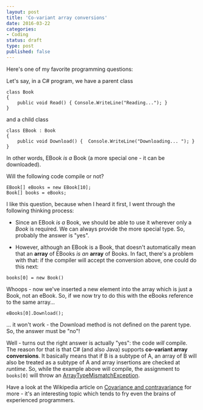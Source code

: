 ```yaml
---
layout: post
title: 'Co-variant array conversions'
date: 2016-03-22 
categories:
- Coding
status: draft
type: post
published: false
---
```


Here's one of my favorite programming questions:

Let's say, in a C# program, we have a parent class

```
class Book
{
	public void Read() { Console.WriteLine("Reading..."); }
}
```

and a child class

```
class EBook : Book
{
    public void Download() {  Console.WriteLine("Downloading... "); }
}
```

<!-- more -->

In other words, EBook *is a* Book (a more special one - it can be downloaded).

Will the following code compile or not?

```
EBook[] eBooks = new EBook[10];
Book[] books = eBooks;  
```

I like this question, because when I heard it first, I went through the following thinking process:

* Since an EBook *is a* Book, we should be able to use it wherever only a *Book* is required. We can always provide the more special type. So, probably the answer is "yes".

* However, although an EBook is a Book, that doesn't automatically mean that an **array** of EBooks *is an* **array** of Books. In fact, there's a problem with that: if the compiler will accept the conversion above, one could do this next:

```
books[0] = new Book()
```

Whoops - now we've inserted a new element into the array which is just a Book, not an eBook. So, if we now try to do this with the eBooks reference to the same array...

```
eBooks[0].Download();
```

... it won't work - the Download method is not defined on the parent type. So, the answer must be "no"!

Well - turns out the right answer is actually "yes": the code *will* compile. The reason for that is that C# (and also Java) supports **co-variant array conversions**. It basically means that if B is a subtype of A, an array of B will also be treated as a subtype of A and array insertions are checked at *runtime*. So, while the example above will compile, the assignment to ```books[0]``` will throw an [ArrayTypeMismatchException](https://msdn.microsoft.com/en-us/library/system.arraytypemismatchexception(v=vs.110).aspx). 

Have a look at the Wikipedia article on [Covariance and contravariance](https://en.wikipedia.org/wiki/Covariance_and_contravariance_(computer_science)) for more - it's an interesting topic which tends to fry even the brains of experienced programmers.
















